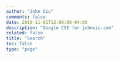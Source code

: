 ```yaml
---
author: "John Siu"
comments: false
date: 2019-11-01T12:00:09-04:00
description: "Google CSE for johnsiu.com"
related: false
title: "Search"
toc: false
type: "page"
---
```

<script async src="//cse.google.com/cse.js?cx=partner-pub-8176479711832264:5311659258"></script>
<div class="gcse-search"></div>
